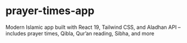 # prayer-times-app
Modern Islamic app built with React 19, Tailwind CSS, and Aladhan API – includes prayer times, Qibla, Qur’an reading, Sibha, and more
